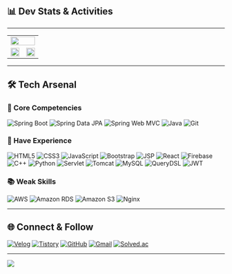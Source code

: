 ## 📊 Dev Stats & Activities

---

<table>
  <tr>
    <td colspan="2" align="center">
      <img src="https://github-readme-stats.vercel.app/api?username=jihwankim128&show_icons=true&theme=dark#gh-dark-mode-only" width="100%" />
    </td>
  </tr>
  <tr>
    <td width="50%" align="center">
      <img src="http://mazassumnida.wtf/api/v2/generate_badge?boj=pknu1535" width="100%" />
    </td>
    <td width="50%" align="center">
      <img src="https://github-readme-stats.vercel.app/api/top-langs/?username=jihwankim128&layout=compact&theme=dracula" width="100%" />
    </td>
  </tr>
</table>

---

## 🛠️ Tech Arsenal

### 💪 Core Competencies
![Spring Boot](https://img.shields.io/badge/Spring%20Boot-6DB33F?style=for-the-badge&logo=spring-boot&logoColor=white)
![Spring Data JPA](https://img.shields.io/badge/Spring%20Data%20JPA-6DB33F?style=for-the-badge&logo=spring&logoColor=white)
![Spring Web MVC](https://img.shields.io/badge/Spring%20Web%20MVC-6DB33F?style=for-the-badge&logo=spring&logoColor=white)
![Java](https://img.shields.io/badge/Java-007396?style=for-the-badge&logo=java&logoColor=white)
![Git](https://img.shields.io/badge/Git-F05032?style=for-the-badge&logo=git&logoColor=white)

### 🧠 Have Experience
![HTML5](https://img.shields.io/badge/HTML5-E34F26?style=for-the-badge&logo=html5&logoColor=white)
![CSS3](https://img.shields.io/badge/CSS3-1572B6?style=for-the-badge&logo=css3&logoColor=white)
![JavaScript](https://img.shields.io/badge/JavaScript-F7DF1E?style=for-the-badge&logo=javascript&logoColor=black)
![Bootstrap](https://img.shields.io/badge/Bootstrap-7952B3?style=for-the-badge&logo=bootstrap&logoColor=white)
![JSP](https://img.shields.io/badge/JSP-007396?style=for-the-badge&logo=java&logoColor=white)
![React](https://img.shields.io/badge/React-61DAFB?style=for-the-badge&logo=react&logoColor=black)
![Firebase](https://img.shields.io/badge/Firebase-FFCA28?style=for-the-badge&logo=firebase&logoColor=black)
![C++](https://img.shields.io/badge/C++-00599C?style=for-the-badge&logo=c%2B%2B&logoColor=white)
![Python](https://img.shields.io/badge/Python-3776AB?style=for-the-badge&logo=python&logoColor=white)
![Servlet](https://img.shields.io/badge/Servlet-007396?style=for-the-badge&logo=java&logoColor=white)
![Tomcat](https://img.shields.io/badge/Tomcat-F8DC75?style=for-the-badge&logo=apache-tomcat&logoColor=black)
![MySQL](https://img.shields.io/badge/MySQL-4479A1?style=for-the-badge&logo=mysql&logoColor=white)
![QueryDSL](https://img.shields.io/badge/QueryDSL-007396?style=for-the-badge&logo=java&logoColor=white)
![JWT](https://img.shields.io/badge/JWT-000000?style=for-the-badge&logo=json-web-tokens&logoColor=white)

### 📚 Weak Skills
![AWS](https://img.shields.io/badge/AWS-232F3E?style=for-the-badge&logo=amazon-aws&logoColor=white)
![Amazon RDS](https://img.shields.io/badge/Amazon%20RDS-527FFF?style=for-the-badge&logo=amazon-rds&logoColor=white)
![Amazon S3](https://img.shields.io/badge/Amazon%20S3-569A31?style=for-the-badge&logo=amazon-s3&logoColor=white)
![Nginx](https://img.shields.io/badge/Nginx-009639?style=for-the-badge&logo=nginx&logoColor=white)

---

## 🌐 Connect & Follow

[![Velog](https://img.shields.io/badge/Velog-20C997?style=for-the-badge&logo=velog&logoColor=white)](https://velog.io/@jihwankim128/posts)
[![Tistory](https://img.shields.io/badge/Tistory-000000?style=for-the-badge&logo=tistory&logoColor=white)](https://dev-dot.tistory.com)
[![GitHub](https://img.shields.io/badge/GitHub-181717?style=for-the-badge&logo=github&logoColor=white)](https://github.com/jihwankim128)
[![Gmail](https://img.shields.io/badge/Gmail-D14836?style=for-the-badge&logo=gmail&logoColor=white)](mailto:jihwangim128@gmail.com)
[![Solved.ac](https://img.shields.io/badge/Solved.ac-17CE3A?style=for-the-badge&logo=solved.ac&logoColor=white)](https://solved.ac/profile/pknu1535)

---

<a href="https://hits.seeyoufarm.com"><img src="https://hits.seeyoufarm.com/api/count/incr/badge.svg?url=https%3A%2F%2Fgithub.com%2Fjihwankim128&count_bg=%237FD8E1&title_bg=%235042BE&icon=&icon_color=%2342469C&title=Profile%20Views&edge_flat=false"/></a>
